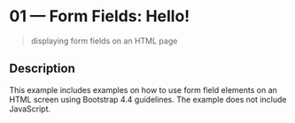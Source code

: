 # 01 &mdash; Form Fields: Hello!
> displaying form fields on an HTML page

## Description
This example includes examples on how to use form field elements on an HTML screen using Bootstrap 4.4 guidelines. The example does not include JavaScript.